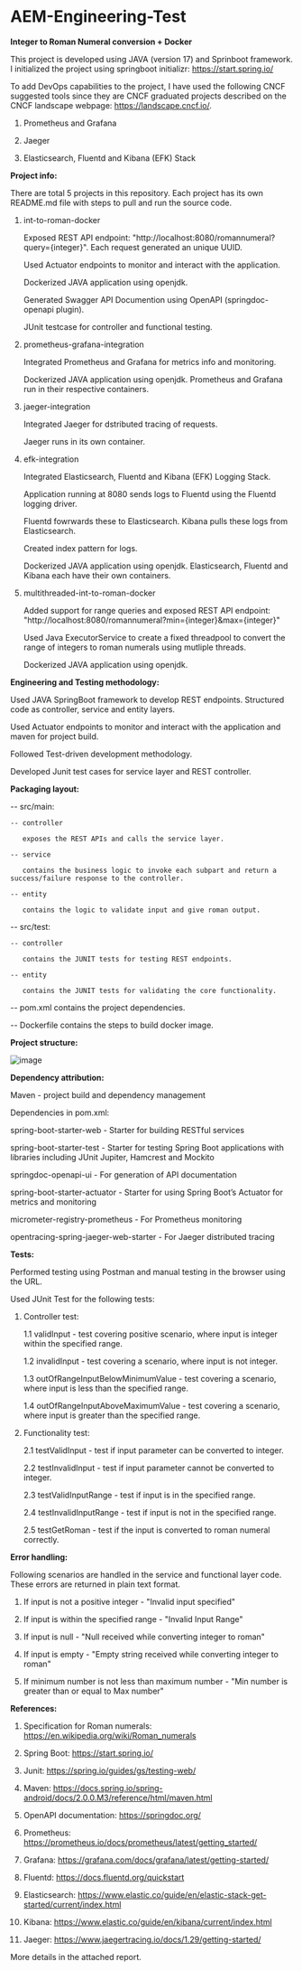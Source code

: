 # AEM-Engineering-Test

**Integer to Roman Numeral conversion + Docker**

This project is developed using JAVA (version 17) and Sprinboot framework. I initialized the project using springboot initializr: https://start.spring.io/

To add DevOps capabilities to the project, I have used the following CNCF suggested tools since they are CNCF graduated projects described on the CNCF landscape webpage: https://landscape.cncf.io/.

1. Prometheus and Grafana

2. Jaeger

3. Elasticsearch, Fluentd and Kibana (EFK) Stack

**Project info:**

There are total 5 projects in this repository. Each project has its own README.md file with steps to pull and run the source code.

1. int-to-roman-docker
 
   Exposed REST API endpoint: "http://localhost:8080/romannumeral?query={integer}". Each request generated an unique UUID.
   
   Used Actuator endpoints to monitor and interact with the application.
   
   Dockerized JAVA application using openjdk.
   
   Generated Swagger API Documention using OpenAPI (springdoc-openapi plugin).

   JUnit testcase for controller and functional testing.
   
2. prometheus-grafana-integration
   
   Integrated Prometheus and Grafana for metrics info and monitoring.
   
   Dockerized JAVA application using openjdk. Prometheus and Grafana run in their respective containers.

3. jaeger-integration

   Integrated Jaeger for dstributed tracing of requests.
   
   Jaeger runs in its own container.

4. efk-integration
  
   Integrated Elasticsearch, Fluentd and Kibana (EFK) Logging Stack.
   
   Application running at 8080 sends logs to Fluentd using the Fluentd logging driver.
   
   Fluentd fowrwards these to Elasticsearch. Kibana pulls these logs from Elasticsearch.
   
   Created index pattern for logs.
   
   Dockerized JAVA application using openjdk. Elasticsearch, Fluentd and Kibana each have their own containers.

5. multithreaded-int-to-roman-docker

   Added support for range queries and exposed REST API endpoint: "http://localhost:8080/romannumeral?min={integer}&max={integer}"
   
   Used Java ExecutorService to create a fixed threadpool to convert the range of integers to roman numerals using mutliple threads.
   
   Dockerized JAVA application using openjdk.

**Engineering and Testing methodology:**

Used JAVA SpringBoot framework to develop REST endpoints. Structured code as controller, service and entity layers.

Used Actuator endpoints to monitor and interact with the application and maven for project build.  

Followed Test-driven development methodology.

Developed Junit test cases for service layer and REST controller.

**Packaging layout:**

-- src/main:

    -- controller
   
       exposes the REST APIs and calls the service layer. 
       
    -- service 
   
       contains the business logic to invoke each subpart and return a success/failure response to the controller.
       
    -- entity
   
       contains the logic to validate input and give roman output.
    
-- src/test:

    -- controller
   
       contains the JUNIT tests for testing REST endpoints.
       
    -- entity
   
       contains the JUNIT tests for validating the core functionality.
       
-- pom.xml contains the project dependencies.

-- Dockerfile contains the steps to build docker image.

**Project structure:**

![image](https://user-images.githubusercontent.com/47338443/147909114-886e3f09-f8de-4964-901c-0e131d288379.png)

**Dependency attribution:**

Maven - project build and dependency management

Dependencies in pom.xml:

spring-boot-starter-web - Starter for building RESTful services

spring-boot-starter-test - Starter for testing Spring Boot applications with libraries including JUnit Jupiter, Hamcrest and Mockito

springdoc-openapi-ui - For generation of API documentation

spring-boot-starter-actuator - Starter for using Spring Boot’s Actuator for metrics and monitoring

micrometer-registry-prometheus - For Prometheus monitoring

opentracing-spring-jaeger-web-starter - For Jaeger distributed tracing

**Tests:**

Performed testing using Postman and manual testing in the browser using the URL.

Used JUnit Test for the following tests:

1. Controller test:

     1.1 validInput - test covering positive scenario, where input is integer within the specified range.

     1.2 invalidInput - test covering a scenario, where input is not integer.

     1.3 outOfRangeInputBelowMinimumValue - test covering a scenario, where input is less than the specified range.

     1.4 outOfRangeInputAboveMaximumValue - test covering a scenario, where input is greater than the specified range.

2. Functionality test:

     2.1 testValidInput - test if input parameter can be converted to integer.

     2.2 testInvalidInput - test if input parameter cannot be converted to integer.

     2.3 testValidInputRange -  test if input is in the specified range.

     2.4 testInvalidInputRange - test if input is not in the specified range.

     2.5 testGetRoman - test if the input is converted to roman numeral correctly.

**Error handling:**

Following scenarios are handled in the service and functional layer code. These errors are returned in plain text format.

1. If input is not a positive integer - "Invalid input specified"

2. If input is within the specified range - "Invalid Input Range"

3. If input is null - "Null received while converting integer to roman"

4. If input is empty - "Empty string received while converting integer to roman"

5. If minimum number is not less than maximum number - "Min number is greater than or equal to Max number"

**References:**

1. Specification for Roman numerals: https://en.wikipedia.org/wiki/Roman_numerals

2. Spring Boot: https://start.spring.io/

3. Junit: https://spring.io/guides/gs/testing-web/

4. Maven: https://docs.spring.io/spring-android/docs/2.0.0.M3/reference/html/maven.html

5. OpenAPI documentation: https://springdoc.org/

6. Prometheus: https://prometheus.io/docs/prometheus/latest/getting_started/

7. Grafana: https://grafana.com/docs/grafana/latest/getting-started/

8. Fluentd: https://docs.fluentd.org/quickstart

9. Elasticsearch: https://www.elastic.co/guide/en/elastic-stack-get-started/current/index.html

10. Kibana: https://www.elastic.co/guide/en/kibana/current/index.html

11. Jaeger: https://www.jaegertracing.io/docs/1.29/getting-started/

More details in the attached report.
